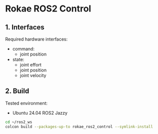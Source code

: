 # Rokae ROS2 Control

## 1. Interfaces

Required hardware interfaces:

* command:
    * joint position
* state:
    * joint effort
    * joint position
    * joint velocity

## 2. Build

Tested environment:

* Ubuntu 24.04 ROS2 Jazzy

```bash
cd ~/ros2_ws
colcon build --packages-up-to rokae_ros2_control --symlink-install
```
